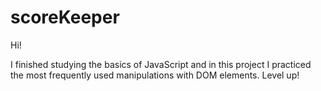 # scoreKeeper

Hi!

I finished studying the basics of JavaScript and in this project I practiced the most frequently used manipulations with DOM elements. Level up!
